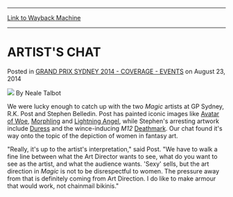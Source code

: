
---
[Link to Wayback Machine](https://web.archive.org/web/20151005015809/http://magic.wizards.com/en/events/coverage/gpsyd14/artists)

[_metadata_:author]:- "Neale Talbot"
[_metadata_:generator]:- "Drupal 7 (http://drupal.org)"
[_metadata_:node]:- "261531"
[_metadata_:publish_date]:- "2014-08-23"
[_metadata_:source]:- "div-main-content"
[_metadata_:title]:- "ARTIST'S CHAT"
[_metadata_:wayback_capture_timestamp]:- "2015-10-05 01:58:09"
[_metadata_:wayback_raw_url]:- "https://web.archive.org/web/20151005015809id_/http://magic.wizards.com/en/events/coverage/gpsyd14/artists"
[_metadata_:wayback_url]:- "http://magic.wizards.com/en/events/coverage/gpsyd14/artists"
---


ARTIST'S CHAT
=============



 Posted in [GRAND PRIX SYDNEY 2014 - COVERAGE - EVENTS](/en/events/coverage/gpsyd14)
 on August 23, 2014 






![](https://media.magic.wizards.com/styles/auth_small/public/images/person/Neale.jpg)
By Neale Talbot











 We were lucky enough to catch up with the two *Magic* artists at GP Sydney, R.K. Post and Stephen Belledin. Post has painted iconic images like [Avatar of Woe](http://gatherer.wizards.com/Pages/Card/Details.aspx?name=Avatar+of+Woe), [Morphling](http://gatherer.wizards.com/Pages/Card/Details.aspx?name=Morphling) and [Lightning Angel](http://gatherer.wizards.com/Pages/Card/Details.aspx?name=Lightning+Angel), while Stephen's arresting artwork include [Duress](http://gatherer.wizards.com/Pages/Card/Details.aspx?name=Duress) and the wince-inducing *M12* [Deathmark](http://gatherer.wizards.com/Pages/Card/Details.aspx?name=Deathmark). Our chat found it's way onto the topic of the depiction of women in fantasy art.




 "Really, it's up to the artist's interpretation," said Post. "We have to walk a fine line between what the Art Director wants to see, what do you want to see as the artist, and what the audience wants. 'Sexy' sells, but the art direction in *Magic* is not to be disrespectful to women. The pressure away from that is definitely coming from Art Direction. I do like to make armour that would work, not chainmail bikinis."





  





